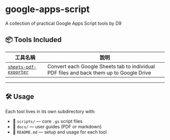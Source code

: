 # google-apps-script
A collection of practical Google Apps Script tools by D9

## 📦 Tools Included

| 工具名稱 | 說明 |
|----------|--------------------|
| [`sheets-pdf-exporter`](./sheets-pdf-exporter) | Convert each Google Sheets tab to individual PDF files and back them up to Google Drive |

---

## 🛠 Usage

Each tool lives in its own subdirectory with:

- 📂 `scripts/` — core `.gs` script files
- 📘 `docs/` — user guides (PDF or markdown)
- 📝 `README.md` — setup and usage for each tool

